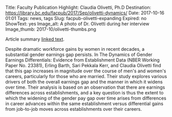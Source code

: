 Title: Faculty Publication Highlight: Claudia Olivetti, Ph.D 
Destination: https://library.bc.edu/facpub/2017/Sep/olivetti-dynamics/
Date: 2017-10-16 01:01 
Tags: news, tags 
Slug: facpub-olivetti-expanding
Expired: no
ShowText: yes
Image_alt: A photo of Dr. Olivetti during her interview
Image_thumb: 2017-10/olivetti-thumbs.png

Article summary [linked text](http://www.google.com).

Despite dramatic workforce gains by women in recent decades, a substantial gender earnings gap persists. In The Dynamics of Gender Earnings Differentials: Evidence from Establishment Data (NBER Working Paper No. 23381), Erling Barth, Sari Pekkala Kerr, and Claudia Olivetti find that this gap increases in magnitude over the course of men's and women's careers, particularly for those who are married. Their study explores various drivers of both the overall earnings gap and the manner in which it widens over time. Their analysis is based on an observation that there are earnings differences across establishments, and a key question is thus the extent to which the widening of the gender pay gap over time arises from differences in career advances within the same establishment versus differential gains from job-to-job moves across establishments over their careers.